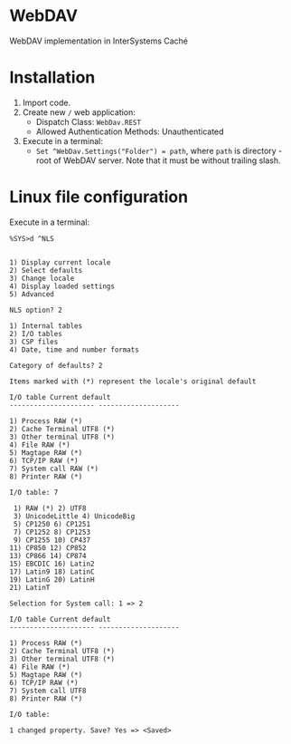 # WebDAV
WebDAV implementation in InterSystems Caché

# Installation

1. Import code.
2. Create new `/` web application:
   - Dispatch Class: `WebDav.REST`
   - Allowed Authentication Methods: Unauthenticated
3. Execute in a terminal:
   - `Set ^WebDav.Settings("Folder") = path`, where `path` is directory - root of WebDAV server. Note that it must be without trailing slash.

   
# Linux file configuration

Execute in a terminal:

```
%SYS>d ^NLS


1) Display current locale
2) Select defaults
3) Change locale
4) Display loaded settings
5) Advanced

NLS option? 2

1) Internal tables
2) I/O tables
3) CSP files
4) Date, time and number formats

Category of defaults? 2

Items marked with (*) represent the locale's original default

I/O table Current default
--------------------- --------------------

1) Process RAW (*)
2) Cache Terminal UTF8 (*)
3) Other terminal UTF8 (*)
4) File RAW (*)
5) Magtape RAW (*)
6) TCP/IP RAW (*)
7) System call RAW (*)
8) Printer RAW (*)

I/O table: 7

 1) RAW (*) 2) UTF8
 3) UnicodeLittle 4) UnicodeBig
 5) CP1250 6) CP1251
 7) CP1252 8) CP1253
 9) CP1255 10) CP437
11) CP850 12) CP852
13) CP866 14) CP874
15) EBCDIC 16) Latin2
17) Latin9 18) LatinC
19) LatinG 20) LatinH
21) LatinT

Selection for System call: 1 => 2

I/O table Current default
--------------------- --------------------

1) Process RAW (*)
2) Cache Terminal UTF8 (*)
3) Other terminal UTF8 (*)
4) File RAW (*)
5) Magtape RAW (*)
6) TCP/IP RAW (*)
7) System call UTF8
8) Printer RAW (*)

I/O table:

1 changed property. Save? Yes => <Saved>
```